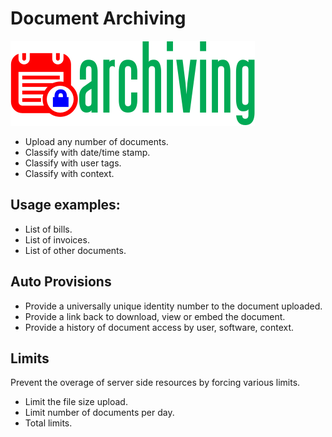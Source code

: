 # Document Archiving

![Logo](logo.png)

* Upload any number of documents.
* Classify with date/time stamp.
* Classify with user tags.
* Classify with context.

## Usage examples:
* List of bills.
* List of invoices.
* List of other documents.

## Auto Provisions
* Provide a universally unique identity number to the document uploaded.
* Provide a link back to download, view or embed the document.
* Provide a history of document access by user, software, context.

## Limits
Prevent the overage of server side resources by forcing various limits.

* Limit the file size upload.
* Limit number of documents per day.
* Total limits.
